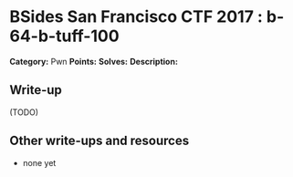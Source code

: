 # BSides San Francisco CTF 2017 : b-64-b-tuff-100

**Category:** Pwn
**Points:** 
**Solves:** 
**Description:**



## Write-up

(TODO)

## Other write-ups and resources

* none yet
